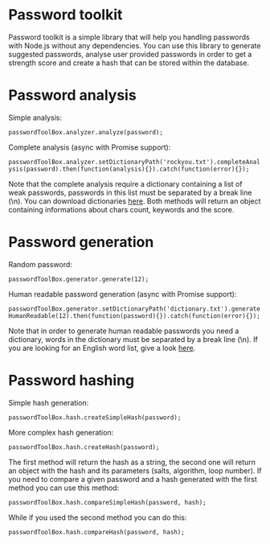 # Password toolkit

Password toolkit is a simple library that will help you handling passwords with Node.js without any dependencies.
You can use this library to generate suggested passwords, analyse user provided passwords in order to get a strength score and create a hash that can be stored within the database.

# Password analysis

Simple analysis:

`passwordToolBox.analyzer.analyze(password);`

Complete analysis (async with Promise support):

`passwordToolBox.analyzer.setDictionaryPath('rockyou.txt').completeAnalysis(password).then(function(analysis){}).catch(function(error){});`

Note that the complete analysis require a dictionary containing a list of weak passwords, passwords in this list must be separated by a break line (\n).
You can download dictionaries [here](https://wiki.skullsecurity.org/Passwords).
Both methods will return an object containing informations about chars count, keywords and the score.

# Password generation

Random password:

`passwordToolBox.generator.generate(12);`

Human readable password generation (async with Promise support):

`passwordToolBox.generator.setDictionaryPath('dictionary.txt').generateHumanReadable(12).then(function(password){}).catch(function(error){});`

Note that in order to generate human readable passwords you need a dictionary, words in the dictionary must be separated by a break line (\n).
If you are looking for an English word list, give a look [here](https://github.com/dwyl/english-words).

# Password hashing

Simple hash generation:

`passwordToolBox.hash.createSimpleHash(password);`

More complex hash generation:

`passwordToolBox.hash.createHash(password);`

The first method will return the hash as a string, the second one will return an object with the hash and its parameters (salts, algorithm, loop number).
If you need to compare a given password and a hash generated with the first method you can use this method:

`passwordToolBox.hash.compareSimpleHash(password, hash);`

While if you used the second method you can do this:

`passwordToolBox.hash.compareHash(password, hash);`


